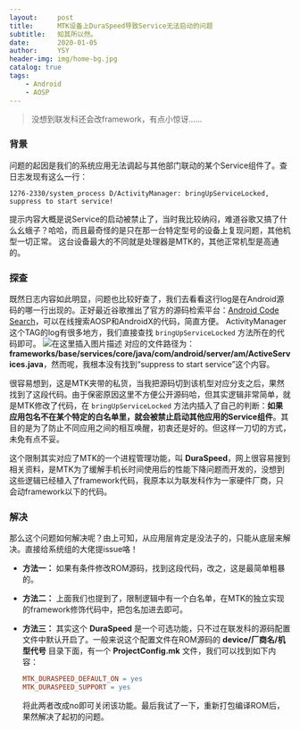 ```yaml
---
layout:     post
title:      MTK设备上DuraSpeed导致Service无法启动的问题
subtitle:   知其所以然。
date:       2020-01-05
author:     YSY
header-img: img/home-bg.jpg
catalog: true
tags:
    - Android
    - AOSP
---
```


> 没想到联发科还会改framework，有点小惊讶……

### 背景

问题的起因是我们的系统应用无法调起与其他部门联动的某个Service组件了。查日志发现有这么一行：

```shell
1276-2330/system_process D/ActivityManager: bringUpServiceLocked, suppress to start service!
```

提示内容大概是说Service的启动被禁止了，当时我比较纳闷，难道谷歌又搞了什么幺蛾子？哈哈，而且最奇怪的是只在那一台特定型号的设备上复现问题，其他机型一切正常。
这台设备最大的不同就是处理器是MTK的，其他正常机型是高通的。

### 探查

既然日志内容如此明显，问题也比较好查了，我们去看看这行log是在Android源码的哪一行出现的。正好最近谷歌推出了官方的源码检索平台：[Android Code Search](https://cs.android.com/)，可以在线搜索AOSP和AndroidX的代码，简直方便。
ActivityManager这个TAG的log有很多地方，我们直接查找 `bringUpServiceLocked` 方法所在的代码即可。
![在这里插入图片描述](https://imgconvert.csdnimg.cn/20200105180914692.png?x-oss-process=image/watermark,type_ZmFuZ3poZW5naGVpdGk,shadow_10,text_aHR0cHM6Ly9ibG9nLmNzZG4ubmV0L3lzeTk1MDgwMw==,size_16,color_FFFFFF,t_70)
对应的文件路径为：**frameworks/base/services/core/java/com/android/server/am/ActiveServices.java**，然而呢，我根本没有找到“suppress to start service”这个内容。

很容易想到，这是MTK夹带的私货，当我把源码切到该机型对应分支之后，果然找到了这段代码。由于保密原因这里不方便公开源码哈，但其实逻辑非常简单，就是MTK修改了代码，在 ``bringUpServiceLocked`` 方法内插入了自己的判断：**如果应用包名不在某个特定的白名单里，就会被禁止启动其他应用的Service组件**。其目的是为了防止不同应用之间的相互唤醒，初衷还是好的。但这样一刀切的方式，未免有点不妥。

这个限制其实对应了MTK的一个进程管理功能，叫 **DuraSpeed**，网上很容易搜到相关资料，是MTK为了缓解手机长时间使用后的性能下降问题而开发的，没想到这些逻辑已经植入了framework代码，我原本以为联发科作为一家硬件厂商，只会动framework以下的代码。

### 解决

那么这个问题如何解决呢？由上可知，从应用层肯定是没法子的，只能从底层来解决。直接给系统组的大佬提issue咯！

- **方法一：** 如果有条件修改ROM源码，找到这段代码，改之，这是最简单粗暴的。

- **方法二：** 上面我们也提到了，限制逻辑中有一个白名单，在MTK的独立实现的framework修饰代码中，把包名加进去即可。

- **方法三：** 其实这个 **DuraSpeed** 是一个可选功能，只不过在联发科的源码配置文件中默认开启了。一般来说这个配置文件在ROM源码的 **device/厂商名/机型代号** 目录下面，有一个 **ProjectConfig.mk** 文件，我们可以找到如下内容：

  ```makefile
  MTK_DURASPEED_DEFAULT_ON = yes
  MTK_DURASPEED_SUPPORT = yes
  ```

  将此两者改成no即可关闭该功能。最后我试了一下，重新打包编译ROM后，果然解决了起初的问题。
